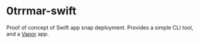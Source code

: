 # 0trrmar-swift

Proof of concept of Swift app snap deployment.
Provides a simple CLI tool, and a [Vapor](https://vapor.codes) app.
